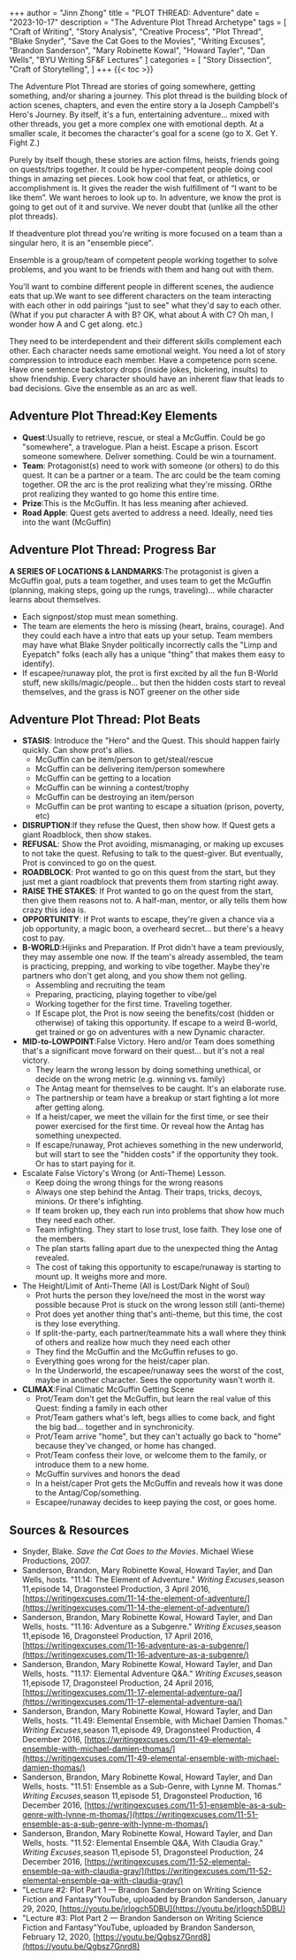 +++
author = "Jinn Zhong"
title = "PLOT THREAD: Adventure"
date = "2023-10-17"
description = "The Adventure Plot Thread Archetype"
tags = [
    "Craft of Writing",
    "Story Analysis",
    "Creative Process",
    "Plot Thread",
    "Blake Snyder",
    "Save the Cat Goes to the Movies",
    "Writing Excuses",
    "Brandon Sanderson",
    "Mary Robinette Kowal",
    "Howard Tayler",
    "Dan Wells",
    "BYU Writing SF&F Lectures"
]
categories = [
    "Story Dissection",
    "Craft of Storytelling",
]
+++
{{< toc >}}

The Adventure Plot Thread are stories of going somewhere, getting something, and/or sharing a journey. This plot thread is the building block of action scenes, chapters, and even the entire story a la Joseph Campbell's Hero's Journey. By itself, it's a fun, entertaining adventure... mixed with other threads, you get a more complex one with emotional depth. At a smaller scale, it becomes the character's goal for a scene (go to X. Get Y. Fight Z.)

Purely by itself though, these stories are action films, heists, friends going on quests/trips together. It could be hyper-competent people doing cool things in amazing set pieces. Look how cool that feat, or athletics, or accomplishment is. It gives the reader the wish fulfillment of “I want to be like them”. We want heroes to look up to. In adventure, we know the prot is going to get out of it and survive. We never doubt that (unlike all the other plot threads).

If theadventure plot thread you're writing is more focused on a team than a singular hero, it is an "ensemble piece".

Ensemble is a group/team of competent people working together to solve problems, and you want to be friends with them and hang out with them.

You'll want to combine different people in different scenes, the audience eats that up.We want to see different characters on the team interacting with each other in odd pairings "just to see" what they'd say to each other.(What if you put character A with B? OK, what about A with C? Oh man, I wonder how A and C get along. etc.)

They need to be interdependent and their different skills complement each other. Each character needs same emotional weight. You need a lot of story compression to introduce each member. Have a competence porn scene. Have one sentence backstory drops (inside jokes, bickering, insults) to show friendship. Every character should have an inherent flaw that leads to bad decisions. Give the ensemble as an arc as well.

## Adventure Plot Thread:Key Elements

* **Quest**:Usually to retrieve, rescue, or steal a McGuffin. Could be go "somewhere", a travelogue. Plan a heist. Escape a prison. Escort someone somewhere. Deliver something. Could be win a tournament.
* **Team**: Protagonist(s) need to work with someone (or others) to do this quest. It can be a partner or a team. The arc could be the team coming together. OR the arc is the prot realizing what they're missing. ORthe prot realizing they wanted to go home this entire time.
* **Prize**:This is the McGuffin. It has less meaning after achieved.
* **Road Apple**: Quest gets averted to address a need. Ideally, need ties into the want (McGuffin)

## Adventure Plot Thread: Progress Bar
**A SERIES OF LOCATIONS & LANDMARKS**:The protagonist is given a McGuffin goal, puts a team together, and uses team to get the McGuffin (planning, making steps, going up the rungs, traveling)... while character learns about themselves.
* Each signpost/stop must mean something.
* The team are elements the hero is missing (heart, brains, courage). And they could each have a intro that eats up your setup. Team members may have what Blake Snyder politically incorrectly calls the "Limp and Eyepatch" folks (each ally has a unique "thing" that makes them easy to identify).
* If escapee/runaway plot, the prot is first excited by all the fun B-World stuff, new skills/magic/people... but then the hidden costs start to reveal themselves, and the grass is NOT greener on the other side

## Adventure Plot Thread: Plot Beats

* **STASIS**: Introduce the "Hero" and the Quest. This should happen fairly quickly. Can show prot's allies.
   * McGuffin can be item/person to get/steal/rescue
   * McGuffin can be delivering item/person somewhere
   * McGuffin can be getting to a location
   * McGuffin can be winning a contest/trophy
   * McGuffin can be destroying an item/person
   * McGuffin can be prot wanting to escape a situation (prison, poverty, etc)
* **DISRUPTION**:If they refuse the Quest, then show how. If Quest gets a giant Roadblock, then show stakes.
* **REFUSAL**: Show the Prot avoiding, mismanaging, or making up excuses to not take the quest. Refusing to talk to the quest-giver. But eventually, Prot is convinced to go on the quest.
* **ROADBLOCK**: Prot wanted to go on this quest from the start, but they just met a giant roadblock that prevents them from starting right away.
* **RAISE THE STAKES**: If Prot wanted to go on the quest from the start, then give them reasons not to. A half-man, mentor, or ally tells them how crazy this idea is.
* **OPPORTUNITY**: If Prot wants to escape, they're given a chance via a job opportunity, a magic boon, a overheard secret... but there's a heavy cost to pay.
* **B-WORLD**:Hijinks and Preparation. If Prot didn't have a team previously, they may assemble one now. If the team's already assembled, the team is practicing, prepping, and working to vibe together. Maybe they're partners who don't get along, and you show them not gelling.
   * Assembling and recruiting the team
   * Preparing, practicing, playing together to vibe/gel
   * Working together for the first time. Traveling together.
   * If Escape plot, the Prot is now seeing the benefits/cost (hidden or otherwise) of taking this opportunity. If escape to a weird B-world, get trained or go on adventures with a new Dynamic character.
* **MID-to-LOWPOINT**:False Victory. Hero and/or Team does something that's a significant move forward on their quest... but it's not a real victory.
   * They learn the wrong lesson by doing something unethical, or decide on the wrong metric (e.g. winning vs. family)
   * The Antag meant for themselves to be caught. It's an elaborate ruse.
   * The partnership or team have a breakup or start fighting a lot more after getting along.
   * If a heist/caper, we meet the villain for the first time, or see their power exercised for the first time. Or reveal how the Antag has something unexpected.
   * If escape/runaway, Prot achieves something in the new underworld, but will start to see the "hidden costs" if the opportunity they took. Or has to start paying for it.
* Escalate False Victory's Wrong (or Anti-Theme) Lesson.
   * Keep doing the wrong things for the wrong reasons
   * Always one step behind the Antag. Their traps, tricks, decoys, minions. Or there's infighting.
   * If team broken up, they each run into problems that show how much they need each other.
   * Team infighting. They start to lose trust, lose faith. They lose one of the members.
   * The plan starts falling apart due to the unexpected thing the Antag revealed.
   * The cost of taking this opportunity to escape/runaway is starting to mount up. It weighs more and more.
* The Height/Limit of Anti-Theme (All is Lost/Dark Night of Soul)
   * Prot hurts the person they love/need the most in the worst way possible because Prot is stuck on the wrong lesson still (anti-theme)
   * Prot does yet another thing that's anti-theme, but this time, the cost is they lose everything.
   * If split-the-party, each partner/teammate hits a wall where they think of others and realize how much they need each other
   * They find the McGuffin and the McGuffin refuses to go.
   * Everything goes wrong for the heist/caper plan.
   * In the Underworld, the escapee/runaway sees the worst of the cost, maybe in another character. Sees the opportunity wasn't worth it.
* **CLIMAX**:Final Climatic McGuffin Getting Scene
   * Prot/Team don't get the McGuffin, but learn the real value of this Quest: finding a family in each other
   * Prot/Team gathers what's left, begs allies to come back, and fight the big bad... together and in synchronicity.
   * Prot/Team arrive "home", but they can't actually go back to "home" because they've changed, or home has changed.
   * Prot/Team confess their love, or welcome them to the family, or introduce them to a new home.
   * McGuffin survives and honors the dead
   * In a heist/caper Prot gets the McGuffin and reveals how it was done to the Antag/Cop/something.
   * Escapee/runaway decides to keep paying the cost, or goes home.

## Sources & Resources

* Snyder, Blake. _Save the Cat Goes to the Movies_. Michael Wiese Productions, 2007.
* Sanderson, Brandon, Mary Robinette Kowal, Howard Tayler, and Dan Wells, hosts. "11.14: The Element of Adventure." _Writing Excuses_,season 11,episode 14, Dragonsteel Production, 3 April 2016, [https://writingexcuses.com/11-14-the-element-of-adventure/](https://writingexcuses.com/11-14-the-element-of-adventure/)
* Sanderson, Brandon, Mary Robinette Kowal, Howard Tayler, and Dan Wells, hosts. "11.16: Adventure as a Subgenre." _Writing Excuses_,season 11,episode 16, Dragonsteel Production, 17 April 2016, [https://writingexcuses.com/11-16-adventure-as-a-subgenre/](https://writingexcuses.com/11-16-adventure-as-a-subgenre/)
* Sanderson, Brandon, Mary Robinette Kowal, Howard Tayler, and Dan Wells, hosts. "11.17: Elemental Adventure Q&A." _Writing Excuses_,season 11,episode 17, Dragonsteel Production, 24 April 2016, [https://writingexcuses.com/11-17-elemental-adventure-qa/](https://writingexcuses.com/11-17-elemental-adventure-qa/)
* Sanderson, Brandon, Mary Robinette Kowal, Howard Tayler, and Dan Wells, hosts. "11.49: Elemental Ensemble, with Michael Damien Thomas." _Writing Excuses_,season 11,episode 49, Dragonsteel Production, 4 December 2016, [https://writingexcuses.com/11-49-elemental-ensemble-with-michael-damien-thomas/](https://writingexcuses.com/11-49-elemental-ensemble-with-michael-damien-thomas/)
* Sanderson, Brandon, Mary Robinette Kowal, Howard Tayler, and Dan Wells, hosts. "11.51: Ensemble as a Sub-Genre, with Lynne M. Thomas." _Writing Excuses_,season 11,episode 51, Dragonsteel Production, 16 December 2016, [https://writingexcuses.com/11-51-ensemble-as-a-sub-genre-with-lynne-m-thomas/](https://writingexcuses.com/11-51-ensemble-as-a-sub-genre-with-lynne-m-thomas/)
* Sanderson, Brandon, Mary Robinette Kowal, Howard Tayler, and Dan Wells, hosts. "11.52: Elemental Ensemble Q&A, With Claudia Gray." _Writing Excuses_,season 11,episode 51, Dragonsteel Production, 24 December 2016, [https://writingexcuses.com/11-52-elemental-ensemble-qa-with-claudia-gray/](https://writingexcuses.com/11-52-elemental-ensemble-qa-with-claudia-gray/)
* "Lecture #2: Plot Part 1 — Brandon Sanderson on Writing Science Fiction and Fantasy"YouTube, uploaded by Brandon Sanderson, January 29, 2020, [https://youtu.be/jrIogch5DBU](https://youtu.be/jrIogch5DBU)
* "Lecture #3: Plot Part 2 — Brandon Sanderson on Writing Science Fiction and Fantasy"YouTube, uploaded by Brandon Sanderson, February 12, 2020, [https://youtu.be/Qgbsz7Gnrd8](https://youtu.be/Qgbsz7Gnrd8)
